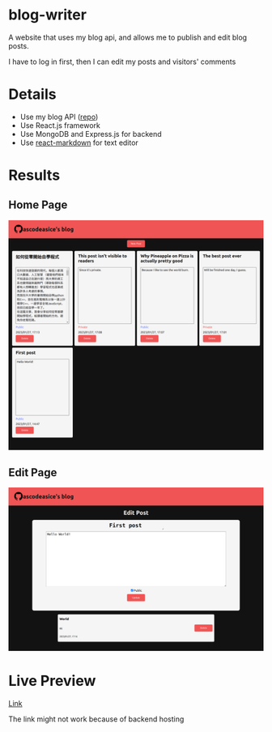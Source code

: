 # blog-writer
A website that uses my blog api, and allows me to publish and edit blog posts.

I have to log in first, then I can edit my posts and visitors' comments

# Details
- Use my blog API ([repo](https://github.com/ascodeasice/blog-api))
- Use React.js framework
- Use MongoDB and Express.js for backend
- Use [react-markdown](https://github.com/remarkjs/react-markdown#use-a-plugin-with-options) for text editor
# Results
## Home Page
![](./src/images/home.png)
## Edit Page
![](./src/images/edit.png)
# Live Preview
[Link](https://ascodeasice.github.io/blog-writer/)

The link might not work because of backend hosting